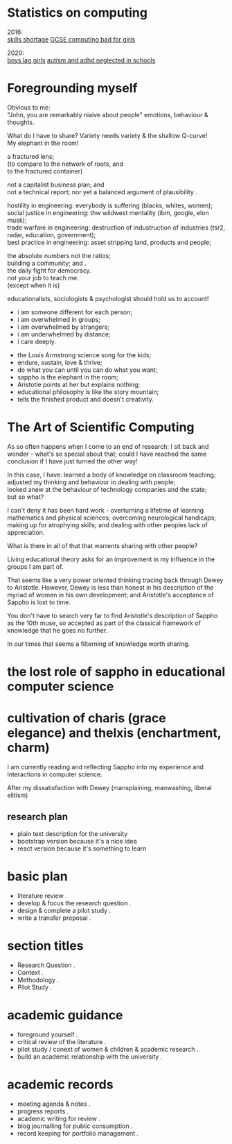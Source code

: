 
# Statistics on computing

2016:   
[skills shortage](https://www.bbc.co.uk/news/business-36510266)
[GCSE computing bad for girls](https://www.bbc.co.uk/news/technology-38364076)

2020:   
[boys lag girls](https://www.bbc.co.uk/news/education-51313438)
[autism and adhd neglected in schools](https://www.bbc.co.uk/news/uk-wales-51384024)

# Foregrounding myself

Obvious to me:   
"John, you are remarkably niaive about people"
emotions, behaviour & thoughts.

What do I have to share?
Variety needs variety & the shallow Q-curve!   
My elephant in the room!

a fractured lens;   
(to compare to the network of roots, and   
 to the fractured container)

not a capitalist business plan; and   
not a technical report; 
nor yet a balanced argument of plausibility .  

hostility in engineering: everybody is suffering (blacks, whites, women);   
social justice in engineering: thw wildwest mentality (ibm, google, elon musk);   
trade warfare in engineering: destruction of industruction of industries (tsr2, radar, education, government);   
best practice in engineering: asset stripping land, products and people;   

the absolute numbers not the ratios;  
building a community; and .  
the daily fight for democracy.   
not your job to teach me.   
(except when it is)

educationalists, sociologists & psychologist should hold us to account!

- i am someone different for each person;   
- i am overwhelmed in groups;   
- i am overwhelmed by strangers;  
- i am underwhelmed by distance;   
- i care deeply.

* the Louis Armstrong science song for the kids;   
* endure, sustain, love & thrive;   
* do what you can until you can do what you want;   
* sappho is the elephant in the room;   
* Aristotle points at her but explains nothing;   
* educational philosophy is like the story mountain;   
* tells the finished product and doesn't creativity.   

# The Art of Scientific Computing

As so often happens when I come to an end of research:
I sit back and wonder - what's so special about that; 
could I have reached the same conclusion if I have just
turned the other way!

In this case, I have:
learned a body of knowledge on classroom teaching;   
adjusted my thinking and behaviour in dealing with people;   
looked anew at the behaviour of technology companies and the state;   
but so what?   

I can't deny it has been hard work - 
overturning a lifetime of learning mathematics and physical sciences; 
overcoming neurological handicaps; 
making up for atrophying skills; and 
dealing with other peoples lack of 
appreciation.

What is there in all of that that warrents sharing with other people?

Living educational theory asks for an improvement in my influence in the groups I am part of.

That seems like a very power oriented thinking tracing back through Dewey to Aristotle. However, Dewey is less than honest in his description of the myriad of women in his own development; and Aristotle's acceptance of Sappho is lost to time.

You don't have to search very far to find Aristotle's description of Sappho as the 10th muse, so accepted as part of the classical framework of knowledge that he goes no further.

In our times that seems a filterning of knowledge worth sharing.


# the lost role of sappho in educational computer science 
# cultivation of charis (grace elegance) and thelxis (enchartment, charm)

I am currently reading and reflecting Sappho into my experience and interactions in computer science.

After my dissatisfaction with Dewey (mansplaining, manwashing, liberal elitism)

## research plan

* plain text description for the university   
* bootstrap version because it's a nice idea   
* react version because it's something to learn   

# basic plan

* literature review .  
* develop & focus the research question .  
* design & complete a pilot study .  
* write a transfer proposal .  

# section titles

* Research Question .  
* Context .  
* Methodology .  
* Pilot Study . 

# academic guidance

* foreground yourself . 
* critical review of the literature .  
* pilot study / conext of women & children & academic research .  
* build an academic relationship with the university .  

# academic records

* meeting agenda & notes .  
* progress reports .  
* academic writing for review .  
* blog journalling for public consumption .  
* record keeping for portfolio management .  




